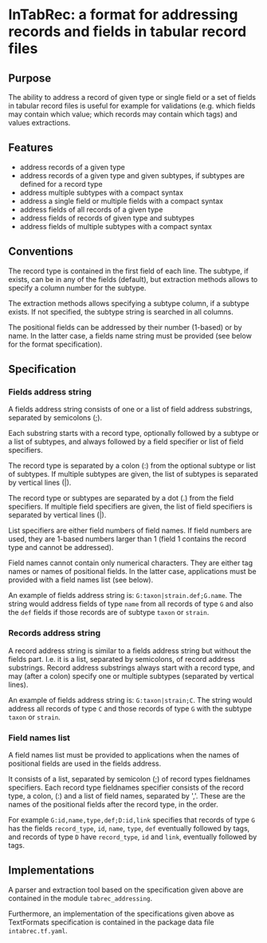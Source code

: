 # InTabRec: a format for addressing records and fields in tabular record files

## Purpose

The ability to address a record of given type or single field or a set of
fields in tabular record files is useful for example for validations (e.g.
which fields may contain which value; which records may contain which tags) and
values extractions.

## Features

- address records of a given type
- address records of a given type and given subtypes,
  if subtypes are defined for a record type
- address multiple subtypes with a compact syntax
- address a single field or multiple fields with a compact syntax
- address fields of all records of a given type
- address fields of records of given type and subtypes
- address fields of multiple subtypes with a compact syntax

## Conventions

The record type is contained in the first field of each line. The subtype, if
exists, can be in any of the fields (default), but extraction methods allows to
specify a column number for the subtype.

The extraction methods allows specifying a subtype column, if a subtype exists.
If not specified, the subtype string is searched in all columns.

The positional fields can be addressed by their number (1-based)
or by name. In the latter case, a fields name string must be provided
(see below for the format specification).

## Specification

### Fields address string

A fields address string consists of one or a list of field address substrings,
separated by semicolons (;).

Each substring starts with a record type, optionally followed by a subtype or
a list of subtypes, and always followed by a field specifier or list of field
specifiers.

The record type is separated by a colon (:) from the optional subtype or list of
subtypes. If multiple subtypes are given, the list of subtypes is separated by
vertical lines (|).

The record type or subtypes are separated by a dot (.) from the field
specifiers. If multiple field specifiers are given, the list of field
specifiers is separated by vertical lines (|).

List specifiers are either field numbers of field names.
If field numbers are used, they are 1-based numbers larger than 1
(field 1 contains the record type and cannot be addressed).

Field names cannot contain only numerical characters. They are either
tag names or names of positional fields. In the latter case, applications
must be provided with a field names list (see below).

An example of fields address string is:
``G:taxon|strain.def;G.name``. The string would address fields
of type ``name`` from all records of type ``G`` and also the ``def``
fields if those records are of subtype ``taxon`` or ``strain``.

### Records address string

A record address string is similar to a fields address string but without
the fields part.
I.e. it is a list, separated by semicolons, of record address substrings.
Record address substrings always start with a record type, and may
(after a colon) specify one or multiple subtypes (separated by vertical lines).

An example of fields address string is:
``G:taxon|strain;C``. The string would address all records of type ``C``
and those records of type ``G`` with the subtype ``taxon`` or ``strain``.

### Field names list

A field names list must be provided to applications when the names of
positional fields are used in the fields address.

It consists of a list, separated by semicolon (;) of record types fieldnames
specifiers.
Each record type fieldnames specifier consists of the record type, a colon,
(:) and a list of field names, separated by ','. These are the names of the
positional fields after the record type, in the order.

For example
``G:id,name,type,def;D:id,link`` specifies that records of type ``G`` has the
fields ``record_type``, ``id``, ``name``, ``type``, ``def`` eventually
followed by tags, and records of type ``D`` have ``record_type``, ``id``
and ``link``, eventually followed by tags.

## Implementations

A parser and extraction tool based on the specification given above are
contained in the module ``tabrec_addressing``.

Furthermore, an implementation of the specifications given above as TextFormats
specification is contained in the package data file ``intabrec.tf.yaml``.

